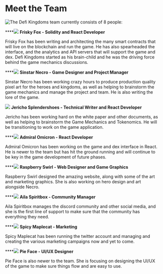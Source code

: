 # Meet the Team

![ The Defi Kingdoms team currently consists of 8 people:](../.gitbook/assets/team-chart3.png)

\*\*\*\*![](../.gitbook/assets/71ye+qfdz5l._ac_sl1500_-1-.jpg) **Frisky Fox - Solidity and React Developer**

Frisky Fox has been writing and architecting the many smart contracts that will live on the blockchain and run the game. He has also spearheaded the interface, and the analytics and API servers that will support the game and dex. Defi Kingdoms started as his brain-child and he was the driving force behind the game mechanics discussions.

\*\*\*\*![](../.gitbook/assets/screen-shot-2021-08-01-at-10.44.58-pm.png) **Sinstar Necro - Game Designer and Project Manager**

Sinstar Necro has been working crazy hours to produce production quality pixel art for the heroes and kingdoms, as well as helping to brainstorm the game mechanics and manage the project and team. He is also writing the lore of the game.

![](../.gitbook/assets/screen-shot-2021-08-01-at-10.43.40-pm.png) **Jericho Splendershoes - Technical Writer and React Developer**

Jericho has been working hard on the white paper and other documents, as well as helping to brainstorm the Game Mechanics and Tokenomics. He will be transitioning to work on the game application.

\*\*\*\*![](../.gitbook/assets/screen-shot-2021-08-01-at-10.44.05-pm.png) **Admiral Omicron - React Developer**

Admiral Omicron has been working on the game and dex interface in React. He is newer to the team but has hit the ground running and will continue to be key in the game development of future phases.

\*\*\*\*![](../.gitbook/assets/screen-shot-2021-08-01-at-10.44.35-pm.png) **Raspberry Swirl - Web Designer and Game Graphics**

Raspberry Swirl designed the amazing website, along with some of the art and marketing graphics. She is also working on hero design and art alongside Necro.

\*\*\*\*![](../.gitbook/assets/screen-shot-2021-08-01-at-10.45.26-pm.png) **Aila Spiritbox - Community Manager**

Aila Spiritbox manages the discord community and other social media, and she is the first line of support to make sure that the community has everything they need.

\*\*\*\*![](../.gitbook/assets/screen-shot-2021-08-01-at-10.43.51-pm.png) **Spicy Maplecat - Marketing**

Spicy Maplecat has been running the twitter account and managing and creating the various marketing campaigns now and yet to come.

\*\*\*\*![](../.gitbook/assets/screen-shot-2021-08-01-at-10.44.18-pm.png) **Pie Face - UI/UX Designer**

Pie Face is also newer to the team. She is focusing on designing the UI/UX of the game to make sure things flow and are easy to use.

